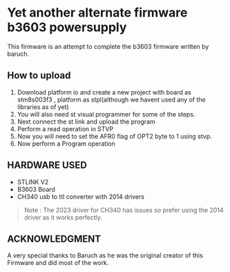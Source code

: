 # Yet another alternate firmware b3603 powersupply

This firmware is an attempt to complete the b3603 firmware written by baruch.

## How to upload

1. Download platform io and create a new project with board as stm8s003f3 , platform as stpl(although we havent used any of the libraries as of yet)
1. You will also need st visual programmer for some of the steps.
1. Next connect the st link and upload the program
1. Perform a read operation in STVP
1. Now you will need to set the AFR0 flag of OPT2 byte to 1 using stvp.
1. Now perform a Program operation

## HARDWARE USED

- STLINK V2
- B3603 Board
- CH340 usb to ttl converter with 2014 drivers

> Note : The 2023 driver for CH340 has issues so prefer using the 2014 driver as it works perfectly.

## ACKNOWLEDGMENT

A very special thanks to Baruch as he was the original creator of this Firmware and did most of the work.
